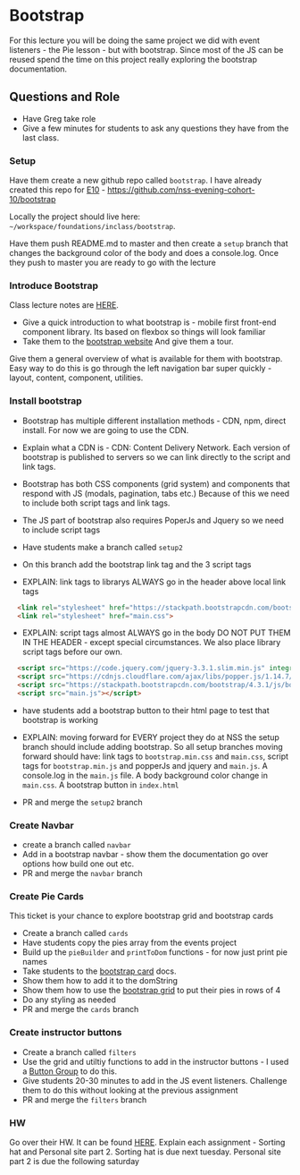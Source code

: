 # Bootstrap

For this lecture you will be doing the same project we did with event listeners - the Pie lesson - but with bootstrap.  Since most of the JS can be reused spend the time on this project really exploring the bootstrap documentation.

## Questions and Role
* Have Greg take role
* Give a few minutes for students to ask any questions they have from the last class.

### Setup
Have them create a new github repo called `bootstrap`.  I have already created this repo for [E10](https://github.com/nss-evening-cohort-10/bootstrap) - https://github.com/nss-evening-cohort-10/bootstrap

Locally the project should live here: `~/workspace/foundations/inclass/bootstrap`.

Have them push README.md to master and then create a `setup` branch that changes the background color of the body and does a console.log.  Once they push to master you are ready to go with the lecture

### Introduce Bootstrap
Class lecture notes are [HERE](https://github.com/nss-nightclass-projects/Night-Class-Resources/blob/master/book-1-foundations/chapters/bootstrap.md).

* Give a quick introduction to what bootstrap is - mobile first front-end component library.  Its based on flexbox so things will look familiar
* Take them to the [bootstrap website](https://getbootstrap.com/) And give them a tour.

Give them a general overview of what is available for them with bootstrap.  Easy way to do this is go through the left navigation bar super quickly - layout, content, component, utilities.

### Install bootstrap
* Bootstrap has multiple different installation methods - CDN, npm, direct install.  For now we are going to use the CDN.
* Explain what a CDN is - CDN: Content Delivery Network.  Each version of bootstrap is published to servers so we can link directly to the script and link tags.
* Bootstrap has both CSS components (grid system) and components that respond with JS (modals, pagination, tabs etc.)  Because of this we need to include both script tags and link tags.
*  The JS part of bootstrap also requires PoperJs and Jquery so we need to include script tags

* Have students make a branch called `setup2`
* On this branch add the bootstrap link tag and the 3 script tags
* EXPLAIN:  link tags to librarys ALWAYS go in the header above local link tags
```html
  <link rel="stylesheet" href="https://stackpath.bootstrapcdn.com/bootstrap/4.3.1/css/bootstrap.min.css" integrity="sha384-ggOyR0iXCbMQv3Xipma34MD+dH/1fQ784/j6cY/iJTQUOhcWr7x9JvoRxT2MZw1T" crossorigin="anonymous">
  <link rel="stylesheet" href="main.css">
```
* EXPLAIN:  script tags almost ALWAYS go in the body DO NOT PUT THEM IN THE HEADER - except special circumstances.  We also place library script tags before our own.
```html
  <script src="https://code.jquery.com/jquery-3.3.1.slim.min.js" integrity="sha384-q8i/X+965DzO0rT7abK41JStQIAqVgRVzpbzo5smXKp4YfRvH+8abtTE1Pi6jizo" crossorigin="anonymous"></script>
  <script src="https://cdnjs.cloudflare.com/ajax/libs/popper.js/1.14.7/umd/popper.min.js" integrity="sha384-UO2eT0CpHqdSJQ6hJty5KVphtPhzWj9WO1clHTMGa3JDZwrnQq4sF86dIHNDz0W1" crossorigin="anonymous"></script>
  <script src="https://stackpath.bootstrapcdn.com/bootstrap/4.3.1/js/bootstrap.min.js" integrity="sha384-JjSmVgyd0p3pXB1rRibZUAYoIIy6OrQ6VrjIEaFf/nJGzIxFDsf4x0xIM+B07jRM" crossorigin="anonymous"></script>
  <script src="main.js"></script>
```
* have students add a bootstrap button to their html page to test that bootstrap is working
* EXPLAIN:  moving forward for EVERY project they do at NSS the setup branch should include adding bootstrap.  So all setup branches moving forward should have: link tags to `bootstrap.min.css` and `main.css`, script tags for `bootstrap.min.js` and popperJs and jquery and `main.js`.  A console.log in the `main.js` file.  A body background color change in `main.css`.  A bootstrap button in `index.html`

* PR and merge the `setup2` branch

### Create Navbar
* create a branch called `navbar`
* Add in a bootstrap navbar - show them the documentation go over options how build one out etc.
* PR and merge the `navbar` branch

### Create Pie Cards
This ticket is your chance to explore bootstrap grid and bootstrap cards
* Create a branch called `cards`
* Have students copy the pies array from the events project
* Build up the `pieBuilder` and `printToDom` functions - for now just print pie names
* Take students to the [bootstrap card](https://getbootstrap.com/docs/4.3/components/card/) docs.
* Show them how to add it to the domString
* Show them how to use the [bootstrap grid](https://getbootstrap.com/docs/4.3/layout/grid/) to put their pies in rows of 4
* Do any styling as needed
* PR and merge the `cards` branch

### Create instructor buttons
* Create a branch called `filters`
* Use the grid and utiltiy functions to add in the instructor buttons - I used a [Button Group](https://getbootstrap.com/docs/4.3/components/button-group/) to do this.
* Give students 20-30 minutes to add in the JS event listeners.  Challenge them to do this without looking at the previous assignment
* PR and merge the `filters` branch

### HW
Go over their HW.  It can be found [HERE](https://github.com/nss-evening-cohort-10/e10-homework/blob/master/week04.md).  Explain each assignment - Sorting hat and Personal site part 2. Sorting hat is due next tuesday.  Personal site part 2 is due the following saturday